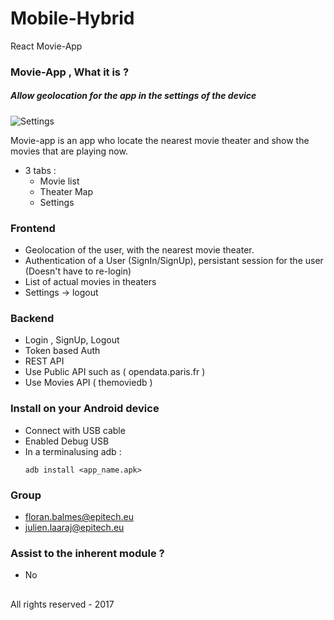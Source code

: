 # Mobile-Hybrid
React Movie-App 


### Movie-App , What it is ? ###

 ##### Allow geolocation for the app in the settings of the device ##### 
 ![Settings](https://i.imgur.com/RtrBsod.jpg)
 
 
 Movie-app is an app who locate the nearest movie theater and show the movies that are playing now.
 * 3 tabs :
    - Movie list
    - Theater Map
    - Settings
    
### Frontend ###

* Geolocation of the user, with the nearest movie theater.
* Authentication of a User (SignIn/SignUp), persistant session for the user (Doesn't have to re-login) 
* List of actual movies in theaters
* Settings -> logout

### Backend ###

* Login , SignUp, Logout
* Token based Auth
* REST API
* Use Public API such as ( opendata.paris.fr )
* Use Movies API ( themoviedb )

### Install on your Android device ###

* Connect with USB cable 
* Enabled Debug USB
* In a terminalusing adb :
  ```
  adb install <app_name.apk>
  ```

### Group ###

* floran.balmes@epitech.eu
* julien.laaraj@epitech.eu

### Assist to the inherent module ? ###

* No

##
All rights reserved - 2017
